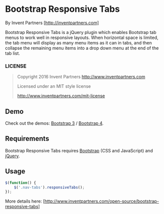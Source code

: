 # Bootstrap Responsive Tabs
By Invent Partners [http://inventpartners.com]

Bootstrap Responsive Tabs is a jQuery plugin which enables Bootstrap tab menus to work well in responsive layouts. When horizontal space is limited, the tab menu will display as many menu items as it can in tabs, and then collapse the remaining menu items into a drop down menu at the end of the tab list.

### LICENSE

> Copyright 2016 Invent Partners
> http://www.inventpartners.com
>
> Licensed under an MIT style license
>
> http://www.inventpartners.com/mit-license

## Demo
Check out the demos: [Bootstrap 3](https://inventpartners.github.io/bootstrap-responsive-tabs/) / [Bootstrap 4](https://inventpartners.github.io/bootstrap-responsive-tabs/bootstrap4).

## Requirements
Bootstrap Responsive Tabs requires [Bootstrap](http://getbootstrap.com/) (CSS and JavaScript) and [jQuery](https://jquery.com/).

## Usage
```javascript
$(function() {
    $('.nav-tabs').responsiveTabs();
});
```

More details here: [http://www.inventpartners.com/open-source/bootstrap-responsive-tabs]
